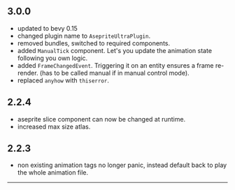 ## 3.0.0

-   updated to bevy 0.15
-   changed plugin name to `AsepriteUltraPlugin`.
-   removed bundles, switched to required components.
-   added `ManualTick` component. Let's you update the animation state following you own logic.
-   added `FrameChangedEvent`. Triggering it on an entity ensures a frame re-render. (has to be called manual if in manual control mode).
-   replaced `anyhow` with `thiserror`.

## 2.2.4

-   aseprite slice component can now be changed at runtime.
-   increased max size atlas.

## 2.2.3

-   non existing animation tags no longer panic, instead default back to play the whole animation file.

---
